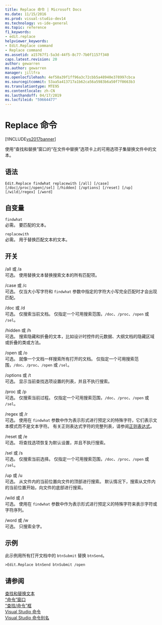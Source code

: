 ```yaml
---
title: Replace 命令 | Microsoft Docs
ms.date: 11/15/2016
ms.prod: visual-studio-dev14
ms.technology: vs-ide-general
ms.topic: reference
f1_keywords:
- edit.replace
helpviewer_keywords:
- Edit.Replace command
- Replace command
ms.assetid: a15767f1-5a3d-44f5-8c77-7b0f1157f340
caps.latest.revision: 20
author: gewarren
ms.author: gewarren
manager: jillfra
ms.openlocfilehash: 4ef58a39f1ff96a3c72cbb5a48940e378997cbca
ms.sourcegitcommit: 53aa5a413717a1b62ca56a5983b6a50f7f0663b3
ms.translationtype: MTE95
ms.contentlocale: zh-CN
ms.lasthandoff: 04/17/2019
ms.locfileid: "59664477"
---
```

# <a name="replace-command"></a>Replace 命令
[!INCLUDE[vs2017banner](../../includes/vs2017banner.md)]

使用“查找和替换”窗口的“在文件中替换”选项卡上的可用选项子集替换文件中的文本。  
  
## <a name="syntax"></a>语法  
  
```  
Edit.Replace findwhat replacewith [/all] [/case]  
[/doc|/proc|/open|/sel] [/hidden] [/options] [/reset] [/up]  
[/wild|/regex] [/word]  
```  
  
## <a name="arguments"></a>自变量  
 `findwhat`  
 必需。 要匹配的文本。  
  
 `replacewith`  
 必需。 用于替换匹配文本的文本。  
  
## <a name="switches"></a>开关  
 /all 或 /a  
 可选。 使用替换文本替换搜索文本的所有匹配项。  
  
 /case 或 /c  
 可选。 仅当大小写字符和 `findwhat` 参数中指定的字符大小写完全匹配时才会出现匹配。  
  
 /doc 或 /d  
 可选。 仅搜索当前文档。 仅指定一个可用搜索范围，`/doc`、`/proc`、`/open` 或 `/sel`。  
  
 /hidden 或 /h  
 可选。 搜索隐藏和折叠的文本，比如设计时控件的元数据、大纲文档的隐藏区域或折叠的类或方法。  
  
 /open 或 /o  
 可选。 就像一个文档一样搜索所有打开的文档。 仅指定一个可用搜索范围，`/doc`、`/proc`、`/open` 或 `/sel`。  
  
 /options 或 /t  
 可选。 显示当前查找选项设置的列表，并且不执行搜索。  
  
 /proc 或 /p  
 可选。 仅搜索当前过程。 仅指定一个可用搜索范围，`/doc`、`/proc`、`/open` 或 `/sel`。  
  
 /regex 或 /r  
 可选。 使用在 `findwhat` 参数中作为表示形式进行预定义的特殊字符，它们表示文本模式而不是文本字符。 有关正则表达式字符的完整列表，请参阅[正则表达式](../../ide/using-regular-expressions-in-visual-studio.md)。  
  
 /reset 或 /e  
 可选。 将查找选项恢复为默认设置，并且不执行搜索。  
  
 /sel 或 /s  
 可选。 仅搜索当前选择。 仅指定一个可用搜索范围，`/doc`、`/proc`、`/open` 或 `/sel`。  
  
 /up 或 /u  
 可选。 从文件内的当前位置向文件的顶部进行搜索。 默认情况下，搜索从文件内的当前位置开始，向文件的底部进行搜索。  
  
 /wild 或 /l  
 可选。 使用在 `findwhat` 参数中作为表示形式进行预定义的特殊字符来表示字符或字符序列。  
  
 /word 或 /w  
 可选。 只搜索全字。  
  
## <a name="example"></a>示例  
 此示例用所有打开文档中的 `btnSubmit` 替换 `btnSend`。  
  
```  
>Edit.Replace btnSend btnSubmit /open  
```  
  
## <a name="see-also"></a>请参阅  
 [查找和替换文本](../../ide/finding-and-replacing-text.md)   
 [“命令”窗口](../../ide/reference/command-window.md)   
 [“查找/命令”框](../../ide/find-command-box.md)   
 [Visual Studio 命令](../../ide/reference/visual-studio-commands.md)   
 [Visual Studio 命令别名](../../ide/reference/visual-studio-command-aliases.md)

